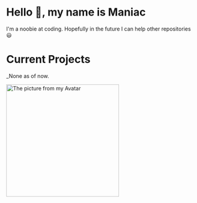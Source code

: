 # Hello 👋, my name is Maniac
I'm a noobie at coding. Hopefully in the future I can help other repositories 😃

# Current Projects
_None as of now.



<p align="left">
  <img width="300" src="https://github.com/Maniacxxx/Maniacxxx/blob/main/github_avatar.jpg?raw=true" alt="The picture from my Avatar"/>
</p>

